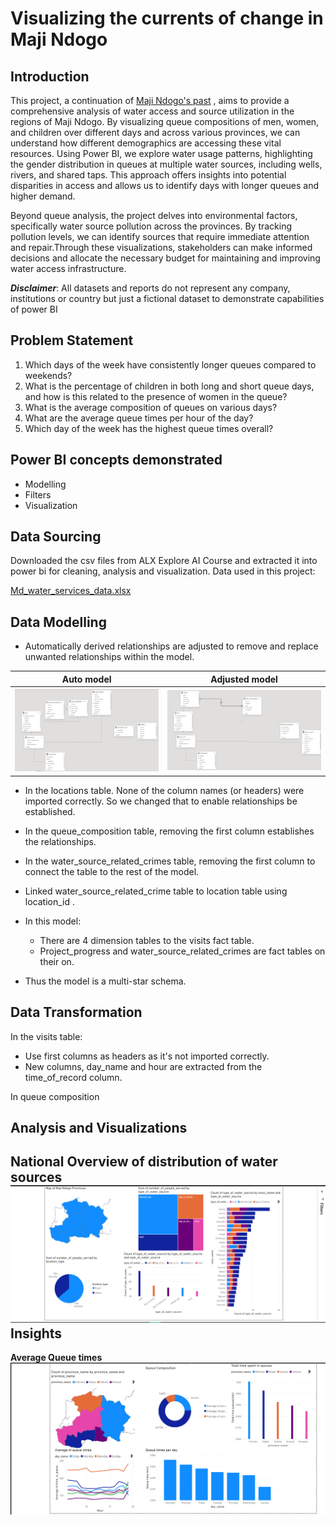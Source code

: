 # Visualizing the currents of change in Maji Ndogo

## Introduction

This project, a continuation of [Maji Ndogo's past](https://github.com/lisaogeya/Gender-Inequality-IN-Water-Access) , aims to provide a comprehensive analysis of water access and source utilization in the regions of Maji Ndogo. By visualizing queue compositions of men, women, and children over different days and across various provinces, we can understand how different demographics are accessing these vital resources. Using Power BI, we explore water usage patterns, highlighting the gender distribution in queues at multiple water sources, including wells, rivers, and shared taps. This approach offers insights into potential disparities in access and allows us to identify days with longer queues and higher demand.

Beyond queue analysis, the project delves into environmental factors, specifically water source pollution across the provinces. By tracking pollution levels, we can identify sources that require immediate attention and repair.Through these visualizations, stakeholders can make informed decisions and allocate the necessary budget for maintaining and improving water access infrastructure.



**_Disclaimer_**: All datasets and reports do not represent any company, institutions or country but just a fictional dataset to demonstrate capabilities of power BI


## Problem Statement
1. Which days of the week have consistently longer queues compared to weekends?
2. What is the percentage of children in both long and short queue days, and how is this related to the presence of women in the queue?
3. What is the average composition of queues on various days?
4. What are the average queue times per hour of the day?
5. Which day of the week has the highest queue times overall?
   


## Power BI concepts demonstrated
- Modelling
- Filters
- Visualization

## Data Sourcing

Downloaded the csv files from ALX Explore AI Course and extracted it into power bi for cleaning, analysis and visualization.
Data used in this project:

[Md_water_services_data.xlsx](https://github.com/lisaogeya/Visualizing_the_currents_of_change_in_Maji_Ndogo/blob/main/Md_water_services_data.xlsx)


## Data Modelling

- Automatically derived relationships are adjusted to remove and replace unwanted relationships within the model.

Auto model                            |                    Adjusted model
:----------------------------------------:| :----------------------------------------:        
![](auto_model.png)                   |      ![](adjusted_model.png)

- In the locations table. None of the column names (or headers) were imported correctly. So we changed that to enable relationships be established.
  
- In the queue_composition table, removing the first column establishes the relationships.
- In the water_source_related_crimes table, removing the first column to connect the table to the rest of the model.
- Linked water_source_related_crime table to location table using location_id .
- In this model:
   - There are 4 dimension tables to the visits fact table.
   - Project_progress and water_source_related_crimes are fact tables on their on.
- Thus the model is a multi-star schema.

## Data Transformation
In the visits table:
- Use first columns as headers as it's not imported correctly. 
- New columns, day_name and hour are extracted from the time_of_record column.

In queue composition

## Analysis and Visualizations
**National Overview of distribution of water sources**
![](national_distr_pg.png)
**Insights**
- 

**Average Queue times**
![](average_queues.png)

